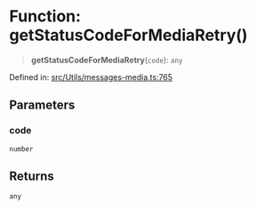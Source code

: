 # Function: getStatusCodeForMediaRetry()

> **getStatusCodeForMediaRetry**(`code`): `any`

Defined in: [src/Utils/messages-media.ts:765](https://github.com/Fokusdotid/Baileys/blob/c0c23ce3104b65dfcc64246c9ee8a49ef38993b5/src/Utils/messages-media.ts#L765)

## Parameters

### code

`number`

## Returns

`any`
